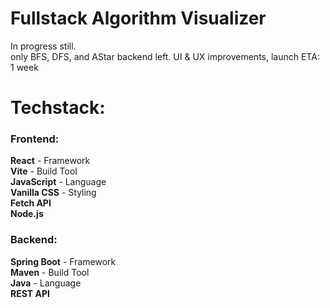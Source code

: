 # Fullstack Algorithm Visualizer

In progress still.        
only BFS, DFS, and AStar backend left. UI & UX improvements, launch ETA: 1 week

# Techstack: 

### Frontend:
  **React**   -   Framework       
  **Vite** - Build Tool       
  **JavaScript** - Language            
  **Vanilla CSS** - Styling       
  **Fetch API**           
  **Node.js**

### Backend:       
  **Spring Boot** - Framework          
  **Maven** - Build Tool         
  **Java** - Language            
  **REST API**         
  
  
  
  
  
